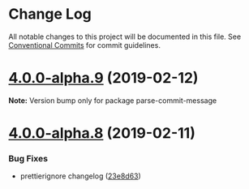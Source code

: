 # Change Log

All notable changes to this project will be documented in this file.
See [Conventional Commits](https://conventionalcommits.org) for commit guidelines.

# [4.0.0-alpha.9](https://github.com/tunnckoCore/hq/compare/parse-commit-message@4.0.0-alpha.8...parse-commit-message@4.0.0-alpha.9) (2019-02-12)

**Note:** Version bump only for package parse-commit-message





# [4.0.0-alpha.8](https://github.com/tunnckoCore/hq/compare/parse-commit-message@4.0.0-alpha.7...parse-commit-message@4.0.0-alpha.8) (2019-02-11)


### Bug Fixes

* prettierignore changelog ([23e8d63](https://github.com/tunnckoCore/hq/commit/23e8d63))
